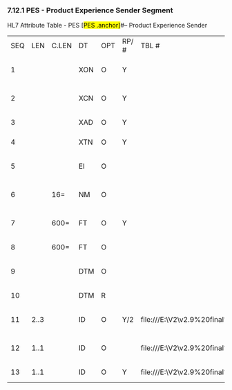 ### 7.12.1 PES - Product Experience Sender Segment

HL7 Attribute Table - PES [<mark>PES .anchor]</mark>#– Product Experience Sender

|     |     |     |     |     |     |     |     |     |
| --- | --- | --- | --- | --- | --- | --- | --- | --- |
| SEQ | LEN | C.LEN | DT | OPT | RP/ # | TBL # | ITEM # | ELEMENT NAME |
| 1 |  |  | XON | O | Y |  | 01059 | Sender Organization Name |
| 2 |  |  | XCN | O | Y |  | 01060 | Sender Individual Name |
| 3 |  |  | XAD | O | Y |  | 01062 | Sender Address |
| 4 |  |  | XTN | O | Y |  | 01063 | Sender Telephone |
| 5 |  |  | EI | O |  |  | 01064 | Sender Event Identifier |
| 6 |  | 16= | NM | O |  |  | 01065 | Sender Sequence Number |
| 7 |  | 600= | FT | O | Y |  | 01066 | Sender Event Description |
| 8 |  | 600= | FT | O |  |  | 01067 | Sender Comment |
| 9 |  |  | DTM | O |  |  | 01068 | Sender Aware Date/Time |
| 10 |  |  | DTM | R |  |  | 01069 | Event Report Date |
| 11 | 2..3 |  | ID | O | Y/2 | file:///E:\V2\v2.9%20final%20Nov%20from%20Frank\V29_CH02C_Tables.docx#HL70234[0234] | 01070 | Event Report Timing/Type |
| 12 | 1..1 |  | ID | O |  | file:///E:\V2\v2.9%20final%20Nov%20from%20Frank\V29_CH02C_Tables.docx#HL70235[0235] | 01071 | Event Report Source |
| 13 | 1..1 |  | ID | O | Y | file:///E:\V2\v2.9%20final%20Nov%20from%20Frank\V29_CH02C_Tables.docx#HL70236[0236] | 01072 | Event Reported To |
